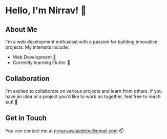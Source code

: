 # Hello, I'm Nirrav! 👋

## About Me

I'm a web development enthusiast with a passion for building innovative projects. My interests include:

* Web Development 👀
* Currently learning Flutter 🌱

## Collaboration

I'm excited to collaborate on various projects and learn from others. If you have an idea or a project you'd like to work on together, feel free to reach out! 💞️

## Get in Touch

You can contact me at [nirravsawlaadobe@gmail.com](mailto:nirravsawlaadobe@gmail.com) 📫

<!---
nirrav/nirrav is a ✨ special ✨ repository because its `README.md` (this file) appears on your GitHub profile.
You can click the Preview link to take a look at your changes.
--->

